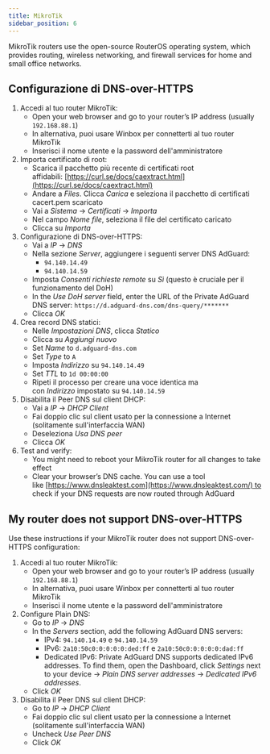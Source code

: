 ```yaml
---
title: MikroTik
sidebar_position: 6
---
```


MikroTik routers use the open-source RouterOS operating system, which provides routing, wireless networking, and firewall services for home and small office networks.

## Configurazione di DNS-over-HTTPS

1. Accedi al tuo router MikroTik:
    - Open your web browser and go to your router’s IP address (usually `192.168.88.1`)
    - In alternativa, puoi usare Winbox per connetterti al tuo router MikroTik
    - Inserisci il nome utente e la password dell'amministratore
2. Importa certificato di root:
    - Scarica il pacchetto più recente di certificati root affidabili: [https://curl.se/docs/caextract.html](https://curl.se/docs/caextract.html)
    - Andare a _Files_. Clicca _Carica_ e seleziona il pacchetto di certificati cacert.pem scaricato
    - Vai a _Sistema_ → _Certificati_ → _Importa_
    - Nel campo _Nome file_, seleziona il file del certificato caricato
    - Clicca su _Importa_
3. Configurazione di DNS-over-HTTPS:
    - Vai a _IP_ → _DNS_
    - Nella sezione _Server_, aggiungere i seguenti server DNS AdGuard:
        - `94.140.14.49`
        - `94.140.14.59`
    - Imposta _Consenti richieste remote_ su _Sì_ (questo è cruciale per il funzionamento del DoH)
    - In the _Use DoH server_ field, enter the URL of the Private AdGuard DNS server: `https://d.adguard-dns.com/dns-query/*******`
    - Clicca _OK_
4. Crea record DNS statici:
    - Nelle _Impostazioni DNS_, clicca _Statico_
    - Clicca su _Aggiungi nuovo_
    - Set _Name_ to `d.adguard-dns.com`
    - Set _Type_ to `A`
    - Imposta _Indirizzo_ su `94.140.14.49`
    - Set _TTL_ to `1d 00:00:00`
    - Ripeti il processo per creare una voce identica ma con _Indirizzo_ impostato su `94.140.14.59`
5. Disabilita il Peer DNS sul client DHCP:
    - Vai a _IP_ → _DHCP Client_
    - Fai doppio clic sul client usato per la connessione a Internet (solitamente sull'interfaccia WAN)
    - Deseleziona _Usa DNS peer_
    - Clicca _OK_
6. Test and verify:
    - You might need to reboot your MikroTik router for all changes to take effect
    - Clear your browser’s DNS cache. You can use a tool like [https://www.dnsleaktest.com](https://www.dnsleaktest.com/) to check if your DNS requests are now routed through AdGuard

## My router does not support DNS-over-HTTPS

Use these instructions if your MikroTik router does not support DNS-over-HTTPS configuration:

1. Accedi al tuo router MikroTik:
    - Open your web browser and go to your router’s IP address (usually `192.168.88.1`)
    - In alternativa, puoi usare Winbox per connetterti al tuo router MikroTik
    - Inserisci il nome utente e la password dell'amministratore
2. Configure Plain DNS:
    - Go to _IP_ → _DNS_
    - In the _Servers_ section, add the following AdGuard DNS servers:
        - IPv4: `94.140.14.49` e `94.140.14.59`
        - IPv6: `2a10:50c0:0:0:0:0:ded:ff` e `2a10:50c0:0:0:0:0:dad:ff`
        - Dedicated IPv6: Private AdGuard DNS supports dedicated IPv6 addresses. To find them, open the Dashboard, click _Settings_ next to your device → _Plain DNS server addresses_ → _Dedicated IPv6 addresses_.
    - Click _OK_
3. Disabilita il Peer DNS sul client DHCP:
    - Go to _IP_ → _DHCP Client_
    - Fai doppio clic sul client usato per la connessione a Internet (solitamente sull'interfaccia WAN)
    - Uncheck _Use Peer DNS_
    - Click _OK_
